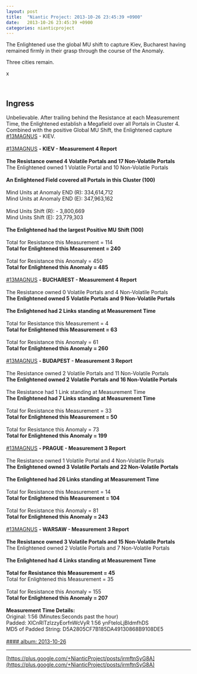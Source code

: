 ```yaml
---
layout: post
title:  "Niantic Project: 2013-10-26 23:45:39 +0900"
date:   2013-10-26 23:45:39 +0900
categories: nianticproject
---
```

The Enlightened use the global MU shift to capture Kiev, Bucharest having remained firmly in their grasp through the course of the Anomaly.

Three cities remain.

x<div class="shared"><br /><h2>Ingress</h2>Unbelievable. After trailing behind the Resistance at each Measurement Time, the Enlightened establish a Megafield over all Portals in Cluster 4. Combined with the positive Global MU Shift, the Enlightened capture  <a rel="nofollow" class="ot-hashtag" href="https://plus.google.com/s/%2313MAGNUS">#13MAGNUS</a>  - KIEV.<br /><br /><a rel="nofollow" class="ot-hashtag" href="https://plus.google.com/s/%2313MAGNUS">#13MAGNUS</a> <b>- KIEV - Measurement 4 Report</b><br /><br /><b>The Resistance owned 4 Volatile Portals and 17 Non-Volatile Portals</b><br />The Enlightened owned 1 Volatile Portal and 10 Non-Volatile Portals<br /><br /><b>An Enlightened Field covered all Portals in this Cluster (100)</b><br /><br />Mind Units at Anomaly END (R): 334,614,712<br />Mind Units at Anomaly END (E): 347,963,162<br /><br />Mind Units Shift (R): - 3,800,669<br />Mind Units Shift (E): 23,779,303<br /><br /><b>The Enlightened had the largest Positive MU Shift (100)</b><br /><br />Total for Resistance this Measurement = 114<br /><b>Total for Enlightened this Measurement = 240</b><br /><br />Total for Resistance this Anomaly = 450<br /><b>Total for Enlightened this Anomaly = 485</b><br /><br /><a rel="nofollow" class="ot-hashtag" href="https://plus.google.com/s/%2313MAGNUS">#13MAGNUS</a> <b>- BUCHAREST - Measurement 4 Report</b><br /><br />The Resistance owned 0 Volatile Portals and 4 Non-Volatile Portals<br /><b>The Enlightened owned 5 Volatile Portals and 9 Non-Volatile Portals</b><br /><br /><b>The Enlightened had 2 Links standing at Measurement Time</b><br /><br />Total for Resistance this Measurement = 4<br /><b>Total for Enlightened this Measurement = 63</b><br /><br />Total for Resistance this Anomaly = 61<br /><b>Total for Enlightened this Anomaly = 260</b><br /><br /><a rel="nofollow" class="ot-hashtag" href="https://plus.google.com/s/%2313MAGNUS">#13MAGNUS</a> <b>- BUDAPEST - Measurement 3 Report</b><br /><br />The Resistance owned 2 Volatile Portals and 11 Non-Volatile Portals<br /><b>The Enlightened owned 2 Volatile Portals and 16 Non-Volatile Portals</b><br /><br />The Resistance had 1 Link standing at Measurement Time<br /><b>The Enlightened had 7 Links standing at Measurement Time</b><br /><br />Total for Resistance this Measurement = 33<br /><b>Total for Enlightened this Measurement = 50</b><br /><br />Total for Resistance this Anomaly = 73<br /><b>Total for Enlightened this Anomaly = 199</b><br /><br /><a rel="nofollow" class="ot-hashtag" href="https://plus.google.com/s/%2313MAGNUS">#13MAGNUS</a> <b>- PRAGUE - Measurement 3 Report</b><br /><br />The Resistance owned 1 Volatile Portal and 4 Non-Volatile Portals<br /><b>The Enlightened owned 3 Volatile Portals and 22 Non-Volatile Portals</b><br /><br /><b>The Enlightened had 26 Links standing at Measurement Time</b><br /><br />Total for Resistance this Measurement = 14<br /><b>Total for Enlightened this Measurement = 104</b><br /><br />Total for Resistance this Anomaly = 81<br /><b>Total for Enlightened this Anomaly = 243</b><br /><br /><a rel="nofollow" class="ot-hashtag" href="https://plus.google.com/s/%2313MAGNUS">#13MAGNUS</a> <b>- WARSAW - Measurement 3 Report</b><br /><br /><b>The Resistance owned 3 Volatile Portals and 15 Non-Volatile Portals</b><br />The Enlightened owned 2 Volatile Portals and 7 Non-Volatile Portals<br /><br /><b>The Enlightened had 4 Links standing at Measurement Time</b><br /><br /><b>Total for Resistance this Measurement = 45</b><br />Total for Enlightened this Measurement = 35<br /><br />Total for Resistance this Anomaly = 155<br /><b>Total for Enlightened this Anomaly = 207</b><br /><br /><b>Measurement Time Details:</b><br />Original: 1:56 (Minutes:Seconds past the hour)<br />Padded: XlCnRlTzIzzyEorfnWcVyR 1:56 ynFteIoLjBldmfhDS<br />MD5 of Padded String: D5A2805CF7B185DA49130868B9108DE5<br /><br /></div>
[#### album: 2013-10-26](https://plus.google.com/photos/103320655754019011706/albums/5939070151920414721 "")
- - -
[https://plus.google.com/+NianticProject/posts/irmftnSyG8A](https://plus.google.com/+NianticProject/posts/irmftnSyG8A)
